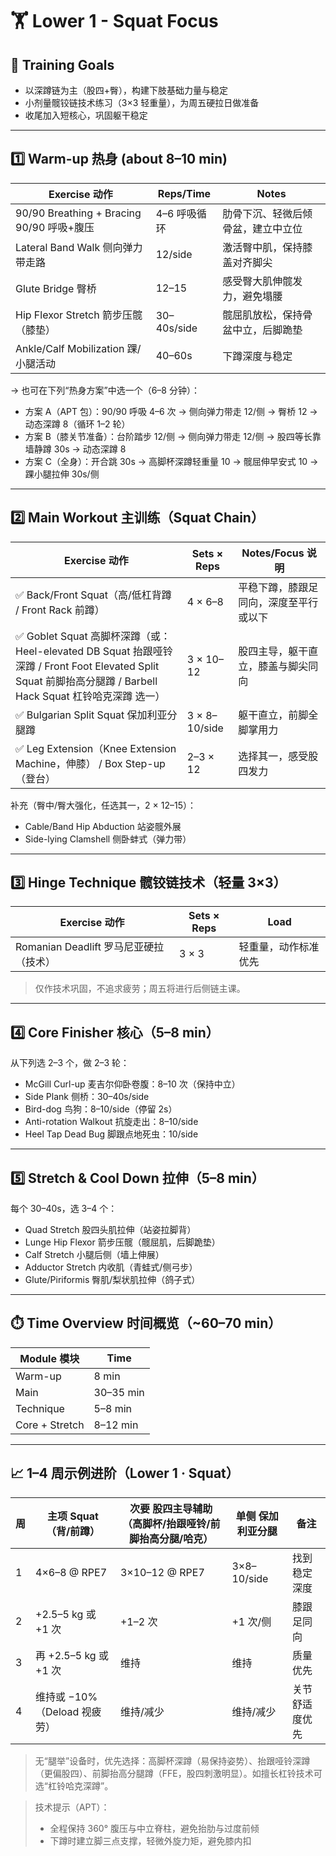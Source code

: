 # 🏋️ Lower 1 - Squat Focus

## 🎯 Training Goals

- 以深蹲链为主（股四+臀），构建下肢基础力量与稳定
- 小剂量髋铰链技术练习（3×3 轻重量），为周五硬拉日做准备
- 收尾加入短核心，巩固躯干稳定

---

## 1️⃣ Warm-up 热身 (about 8–10 min)

| Exercise 动作                     | Reps/Time | Notes |
|----------------------------------|-----------|-------|
| 90/90 Breathing + Bracing 90/90 呼吸+腹压 | 4–6 呼吸循环 | 肋骨下沉、轻微后倾骨盆，建立中立位 |
| Lateral Band Walk 侧向弹力带走路     | 12/side  | 激活臀中肌，保持膝盖对齐脚尖 |
| Glute Bridge 臀桥                  | 12–15    | 感受臀大肌伸髋发力，避免塌腰 |
| Hip Flexor Stretch 箭步压髋（膝垫）   | 30–40s/side | 髋屈肌放松，保持骨盆中立，后脚跪垫 |
| Ankle/Calf Mobilization 踝/小腿活动 | 40–60s   | 下蹲深度与稳定 |

→ 也可在下列“热身方案”中选一个（6–8 分钟）：

- 方案 A（APT 包）：90/90 呼吸 4–6 次 → 侧向弹力带走 12/侧 → 臀桥 12 → 动态深蹲 8（循环 1–2 轮）
- 方案 B（膝关节准备）：台阶踏步 12/侧 → 侧向弹力带走 12/侧 → 股四等长靠墙静蹲 30s → 动态深蹲 8
- 方案 C（全身）：开合跳 30s → 高脚杯深蹲轻重量 10 → 髋屈伸早安式 10 → 踝小腿拉伸 30s/侧

---

## 2️⃣ Main Workout 主训练（Squat Chain）

| Exercise 动作                         | Sets × Reps | Notes/Focus 说明 |
|--------------------------------------|-------------|------------------|
| ✅ Back/Front Squat（高/低杠背蹲 / Front Rack 前蹲） | 4 × 6–8     | 平稳下蹲，膝跟足同向，深度至平行或以下 |
| ✅ Goblet Squat 高脚杯深蹲（或：Heel-elevated DB Squat 抬跟哑铃深蹲 / Front Foot Elevated Split Squat 前脚抬高分腿蹲 / Barbell Hack Squat 杠铃哈克深蹲 选一） | 3 × 10–12   | 股四主导，躯干直立，膝盖与脚尖同向 |
| ✅ Bulgarian Split Squat 保加利亚分腿蹲    | 3 × 8–10/side | 躯干直立，前脚全脚掌用力 |
| ✅ Leg Extension（Knee Extension Machine，伸膝） / Box Step-up（登台） | 2–3 × 12    | 选择其一，感受股四发力 |

补充（臀中/臀大强化，任选其一，2 × 12–15）：
- Cable/Band Hip Abduction 站姿髋外展
- Side-lying Clamshell 侧卧蚌式（弹力带）

---

## 3️⃣ Hinge Technique 髋铰链技术（轻量 3×3）

| Exercise 动作                      | Sets × Reps | Load |
|-----------------------------------|-------------|------|
| Romanian Deadlift 罗马尼亚硬拉（技术） | 3 × 3       | 轻重量，动作标准优先 |

> 仅作技术巩固，不追求疲劳；周五将进行后侧链主课。

---

## 4️⃣ Core Finisher 核心（5–8 min）

从下列选 2–3 个，做 2–3 轮：

- McGill Curl-up 麦吉尔仰卧卷腹：8–10 次（保持中立）
- Side Plank 侧桥：30–40s/side
- Bird-dog 鸟狗：8–10/side（停留 2s）
- Anti-rotation Walkout 抗旋走出：8–10/side
- Heel Tap Dead Bug 脚跟点地死虫：10/side

---

## 5️⃣ Stretch & Cool Down 拉伸（5–8 min）

每个 30–40s，选 3–4 个：

- Quad Stretch 股四头肌拉伸（站姿拉脚背）
- Lunge Hip Flexor 箭步压髋（髋屈肌，后脚跪垫）
- Calf Stretch 小腿后侧（墙上伸展）
- Adductor Stretch 内收肌（青蛙式/侧弓步）
- Glute/Piriformis 臀肌/梨状肌拉伸（鸽子式）

---

## ⏱️ Time Overview 时间概览（~60–70 min）

| Module 模块 | Time |
|-------------|------|
| Warm-up     | 8 min |
| Main        | 30–35 min |
| Technique   | 5–8 min |
| Core + Stretch | 8–12 min |

---

## 📈 1–4 周示例进阶（Lower 1 · Squat）

| 周 | 主项 Squat（背/前蹲） | 次要 股四主导辅助（高脚杯/抬跟哑铃/前脚抬高分腿/哈克） | 单侧 保加利亚分腿 | 备注 |
|---|---------------------|---------------------------------------|-----------------|-----|
| 1 | 4×6–8 @ RPE7        | 3×10–12 @ RPE7                        | 3×8–10/side      | 找到稳定深度 |
| 2 | +2.5–5 kg 或 +1 次    | +1–2 次                                | +1 次/侧         | 膝跟足同向 |
| 3 | 再 +2.5–5 kg 或 +1 次 | 维持                                   | 维持             | 质量优先 |
| 4 | 维持或 −10%（Deload 视疲劳） | 维持/减少                              | 维持/减少        | 关节舒适度优先 |

> 无“腿举”设备时，优先选择：高脚杯深蹲（易保持姿势）、抬跟哑铃深蹲（更偏股四）、前脚抬高分腿蹲（FFE，股四刺激明显）。如擅长杠铃技术可选“杠铃哈克深蹲”。

> 技术提示（APT）：
> - 全程保持 360° 腹压与中立脊柱，避免抬肋与过度前倾
> - 下蹲时建立脚三点支撑，轻微外旋力矩，避免膝内扣
